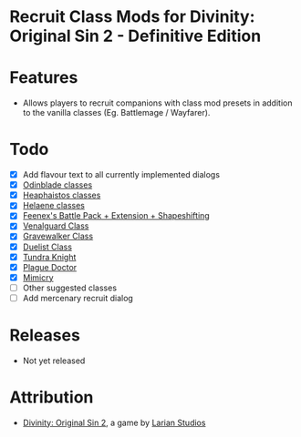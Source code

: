 Recruit Class Mods for Divinity: Original Sin 2 - Definitive Edition
=======

# Features
* Allows players to recruit companions with class mod presets in addition to the vanilla classes (Eg. Battlemage / Wayfarer).

# Todo
- [x] Add flavour text to all currently implemented dialogs
- [x] [Odinblade classes](https://steamcommunity.com/id/odinblade/myworkshopfiles/?appid=435150)
- [x] [Heaphaistos classes](https://steamcommunity.com/profiles/76561198042626600/myworkshopfiles/?appid=435150)
- [x] [Helaene classes](https://steamcommunity.com/id/helaene/myworkshopfiles/?appid=435150)
- [x] [Feenex's Battle Pack + Extension + Shapeshifting](https://steamcommunity.com/sharedfiles/filedetails/?id=1539526545)
- [x] [Venalguard Class](https://steamcommunity.com/sharedfiles/filedetails/?id=1939967949)
- [x] [Gravewalker Class](https://steamcommunity.com/sharedfiles/filedetails/?id=1908225808)
- [x] [Duelist Class](https://steamcommunity.com/sharedfiles/filedetails/?id=1655513556)
- [x] [Tundra Knight](https://steamcommunity.com/sharedfiles/filedetails/?id=1968197016)
- [x] [Plague Doctor](https://steamcommunity.com/sharedfiles/filedetails/?id=1694283380)
- [x] [Mimicry](https://steamcommunity.com/sharedfiles/filedetails/?id=1515000128)
- [ ] Other suggested classes
- [ ] Add mercenary recruit dialog

# Releases
* Not yet released

# Attribution
- [Divinity: Original Sin 2](http://store.steampowered.com/app/435150/Divinity_Original_Sin_2/), a game by [Larian Studios](http://larian.com/)
